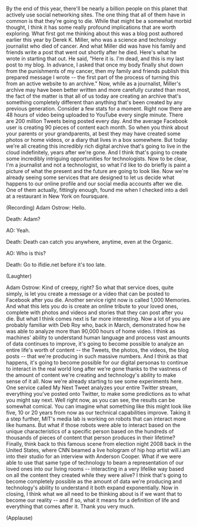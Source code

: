 
By the end of this year,
there&#39;ll be nearly a billion people on this planet
that actively use social networking sites.
The one thing that all of them have in common
is that they&#39;re going to die.
While that might be a somewhat morbid thought,
I think it has some really profound implications
that are worth exploring.
What first got me thinking about this
was a blog post authored earlier this year by Derek K. Miller,
who was a science and technology journalist
who died of cancer.
And what Miller did was have his family and friends write a post
that went out shortly after he died.
Here&#39;s what he wrote in starting that out.
He said, &quot;Here it is. I&#39;m dead,
and this is my last post to my blog.
In advance, I asked that once my body finally shut down
from the punishments of my cancer,
then my family and friends publish this prepared message I wrote --
the first part of the process
of turning this from an active website to an archive.&quot;
Now, while as a journalist,
Miller&#39;s archive may have been better written
and more carefully curated than most,
the fact of the matter is that all of us today
are creating an archive
that&#39;s something completely different
than anything that&#39;s been created
by any previous generation.
Consider a few stats for a moment.
Right now there are 48 hours of video
being uploaded to YouTube every single minute.
There are 200 million Tweets being posted every day.
And the average Facebook user
is creating 90 pieces of content each month.
So when you think about your parents or your grandparents,
at best they may have created
some photos or home videos,
or a diary that lives in a box somewhere.
But today we&#39;re all creating this incredibly rich digital archive
that&#39;s going to live in the cloud indefinitely,
years after we&#39;re gone.
And I think that&#39;s going to create some incredibly intriguing opportunities
for technologists.
Now to be clear, I&#39;m a journalist and not a technologist,
so what I&#39;d like to do briefly
is paint a picture
of what the present and the future are going to look like.
Now we&#39;re already seeing some services
that are designed to let us decide
what happens to our online profile and our social media accounts
after we die.
One of them actually, fittingly enough,
found me when I checked into a deli
at a restaurant in New York
on foursquare.

(Recording) Adam Ostrow: Hello.

Death: Adam?

AO: Yeah.

Death: Death can catch you anywhere, anytime,
even at the Organic.

AO: Who is this?

Death: Go to ifidie.net
before it&#39;s too late.

(Laughter)


Adam Ostrow: Kind of creepy, right?
So what that service does, quite simply,
is let you create a message or a video
that can be posted to Facebook after you die.
Another service right now
is called 1,000 Memories.
And what this lets you do is create an online tribute to your loved ones,
complete with photos and videos and stories
that they can post after you die.
But what I think comes next is far more interesting.
Now a lot of you are probably familiar with Deb Roy
who, back in March,
demonstrated how he was able to analyze more than 90,000 hours of home video.
I think as machines&#39; ability
to understand human language and process vast amounts of data
continues to improve,
it&#39;s going to become possible
to analyze an entire life&#39;s worth of content --
the Tweets, the photos, the videos, the blog posts --
that we&#39;re producing in such massive numbers.
And I think as that happens,
it&#39;s going to become possible for our digital personas
to continue to interact in the real world long after we&#39;re gone
thanks to the vastness of the amount of content we&#39;re creating
and technology&#39;s ability to make sense of it all.
Now we&#39;re already starting to see some experiments here.
One service called My Next Tweet
analyzes your entire Twitter stream, everything you&#39;ve posted onto Twitter,
to make some predictions as to what you might say next.
Well right now, as you can see,
the results can be somewhat comical.
You can imagine what something like this might look like
five, 10 or 20 years from now
as our technical capabilities improve.
Taking it a step further,
MIT&#39;s media lab is working on robots
that can interact more like humans.
But what if those robots were able to interact
based on the unique characteristics of a specific person
based on the hundreds of thousands of pieces of content
that person produces in their lifetime?
Finally, think back to this famous scene
from election night 2008
back in the United States,
where CNN beamed a live hologram
of hip hop artist will.i.am into their studio
for an interview with Anderson Cooper.
What if we were able to use that same type of technology
to beam a representation of our loved ones into our living rooms --
interacting in a very lifelike way
based on all the content they created while they were alive?
I think that&#39;s going to become completely possible
as the amount of data we&#39;re producing
and technology&#39;s ability to understand it
both expand exponentially.
Now in closing, I think what we all need to be thinking about
is if we want that to become our reality --
and if so,
what it means for a definition of life and everything that comes after it.
Thank you very much.

(Applause)

